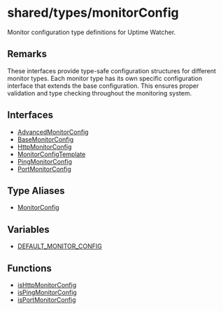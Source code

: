 # shared/types/monitorConfig

Monitor configuration type definitions for Uptime Watcher.

## Remarks

These interfaces provide type-safe configuration structures for different
monitor types. Each monitor type has its own specific configuration interface
that extends the base configuration. This ensures proper validation and type
checking throughout the monitoring system.

## Interfaces

- [AdvancedMonitorConfig](interfaces/AdvancedMonitorConfig.md)
- [BaseMonitorConfig](interfaces/BaseMonitorConfig.md)
- [HttpMonitorConfig](interfaces/HttpMonitorConfig.md)
- [MonitorConfigTemplate](interfaces/MonitorConfigTemplate.md)
- [PingMonitorConfig](interfaces/PingMonitorConfig.md)
- [PortMonitorConfig](interfaces/PortMonitorConfig.md)

## Type Aliases

- [MonitorConfig](type-aliases/MonitorConfig.md)

## Variables

- [DEFAULT\_MONITOR\_CONFIG](variables/DEFAULT_MONITOR_CONFIG.md)

## Functions

- [isHttpMonitorConfig](functions/isHttpMonitorConfig.md)
- [isPingMonitorConfig](functions/isPingMonitorConfig.md)
- [isPortMonitorConfig](functions/isPortMonitorConfig.md)

